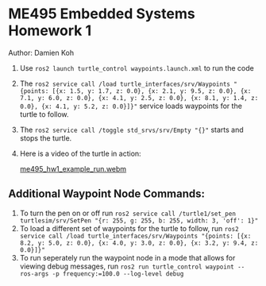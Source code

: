 # ME495 Embedded Systems Homework 1
Author: Damien Koh
1. Use `ros2 launch turtle_control waypoints.launch.xml` to run the code
2. The `ros2 service call /load turtle_interfaces/srv/Waypoints "{points: [{x: 1.5, y: 1.7, z: 0.0}, {x: 2.1, y: 9.5, z: 0.0}, {x: 7.1, y: 6.0, z: 0.0}, {x: 4.1, y: 2.5, z: 0.0}, {x: 8.1, y: 1.4, z: 0.0}, {x: 4.1, y: 5.2, z: 0.0}]}"` service loads waypoints for the turtle to follow.
3. The `ros2 service call /toggle std_srvs/srv/Empty "{}"` starts and stops the turtle.
4. Here is a video of the turtle in action:
   
   [me495_hw1_example_run.webm](https://github.com/ME495-EmbeddedSystems/homework1-dkoh555/assets/107823507/3a7a1c17-2e27-4c2f-95a3-26f78f52ff1c)


## Additional Waypoint Node Commands:
1. To turn the pen on or off run `ros2 service call /turtle1/set_pen turtlesim/srv/SetPen "{r: 255, g: 255, b: 255, width: 3, 'off': 1}"`
2. To load a different set of waypoints for the turtle to follow, run `ros2 service call /load turtle_interfaces/srv/Waypoints "{points: [{x: 8.2, y: 5.0, z: 0.0}, {x: 4.0, y: 3.0, z: 0.0}, {x: 3.2, y: 9.4, z: 0.0}]}"`
3. To run seperately run the waypoint node in a mode that allows for viewing debug messages, run `ros2 run turtle_control waypoint --ros-args -p frequency:=100.0 --log-level debug`
